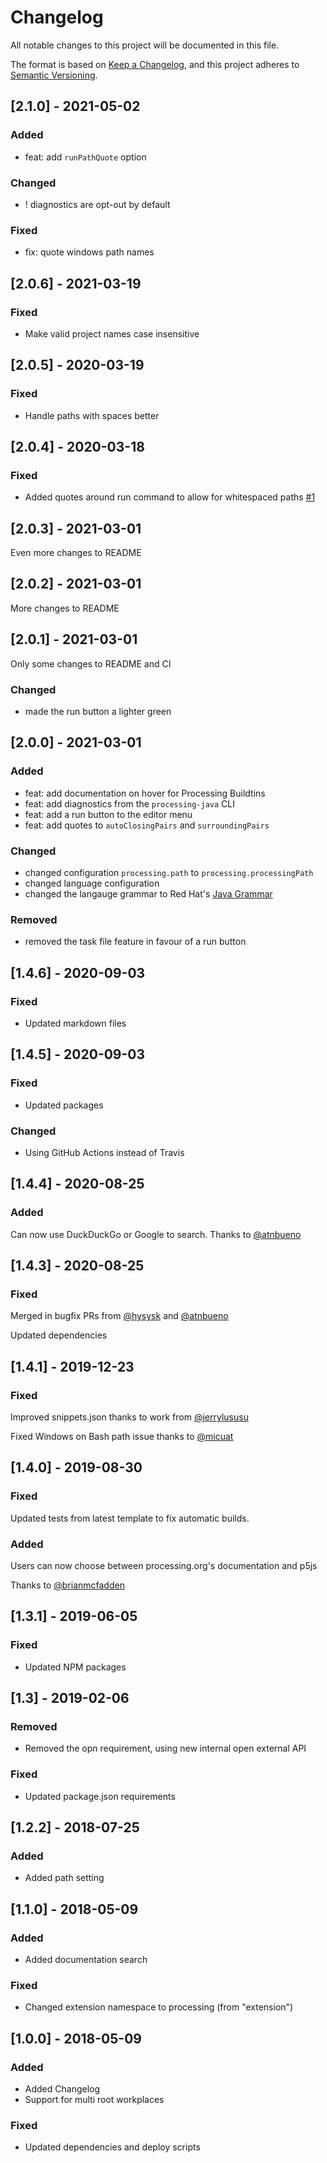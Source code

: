 # Changelog

All notable changes to this project will be documented in this file.

The format is based on [Keep a Changelog](https://keepachangelog.com/en/1.0.0/),
and this project adheres to [Semantic Versioning](https://semver.org/spec/v2.0.0.html).

## [2.1.0] - 2021-05-02

### Added

-   feat: add `runPathQuote` option

### Changed

-   ! diagnostics are opt-out by default

### Fixed

-   fix: quote windows path names

## [2.0.6] - 2021-03-19

### Fixed

-   Make valid project names case insensitive

## [2.0.5] - 2020-03-19

### Fixed

-   Handle paths with spaces better

## [2.0.4] - 2020-03-18

### Fixed

-   Added quotes around run command to allow for whitespaced paths [#1](https://github.com/Luke-zhang-04/processing-vscode/pull/1)

## [2.0.3] - 2021-03-01

Even more changes to README

## [2.0.2] - 2021-03-01

More changes to README

## [2.0.1] - 2021-03-01

Only some changes to README and CI

### Changed

-   made the run button a lighter green

## [2.0.0] - 2021-03-01

### Added

-   feat: add documentation on hover for Processing Buildtins
-   feat: add diagnostics from the `processing-java` CLI
-   feat: add a run button to the editor menu
-   feat: add quotes to `autoClosingPairs` and `surroundingPairs`

### Changed

-   changed configuration `processing.path` to `processing.processingPath`
-   changed language configuration
-   changed the langauge grammar to Red Hat's [Java Grammar](https://github.com/redhat-developer/vscode-java/blob/master/syntaxes/java.tmLanguage.json)

### Removed

-   removed the task file feature in favour of a run button

## [1.4.6] - 2020-09-03

### Fixed

-   Updated markdown files

## [1.4.5] - 2020-09-03

### Fixed

-   Updated packages

### Changed

-   Using GitHub Actions instead of Travis

## [1.4.4] - 2020-08-25

### Added

Can now use DuckDuckGo or Google to search. Thanks to [@atnbueno](https://github.com/atnbueno)

## [1.4.3] - 2020-08-25

### Fixed

Merged in bugfix PRs from [@hysysk](https://github.com/hysysk) and [@atnbueno](https://github.com/atnbueno)

Updated dependencies

## [1.4.1] - 2019-12-23

### Fixed

Improved snippets.json thanks to work from [@jerrylususu](https://github.com/jerrylususu)

Fixed Windows on Bash path issue thanks to [@micuat](https://github.com/micuat)

## [1.4.0] - 2019-08-30

### Fixed

Updated tests from latest template to fix automatic builds.

### Added

Users can now choose between processing.org's documentation and p5js

Thanks to [@brianmcfadden](https://github.com/brianmcfadden)

## [1.3.1] - 2019-06-05

### Fixed

-   Updated NPM packages

## [1.3] - 2019-02-06

### Removed

-   Removed the opn requirement, using new internal open external API

### Fixed

-   Updated package.json requirements

## [1.2.2] - 2018-07-25

### Added

-   Added path setting

## [1.1.0] - 2018-05-09

### Added

-   Added documentation search

### Fixed

-   Changed extension namespace to processing (from "extension")

## [1.0.0] - 2018-05-09

### Added

-   Added Changelog
-   Support for multi root workplaces

### Fixed

-   Updated dependencies and deploy scripts
